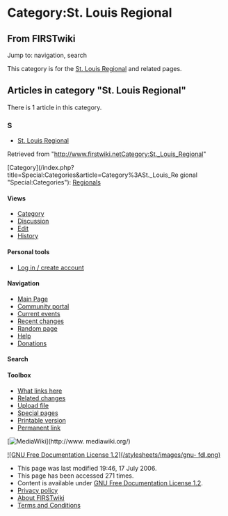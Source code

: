 # Category:St. Louis Regional

## From FIRSTwiki

Jump to: navigation, search

This category is for the [St. Louis Regional](St._Louis_Regional "St. Louis Regional") and related pages.

## Articles in category "St. Louis Regional"

There is 1 article in this category.

### S

- [St. Louis Regional](St._Louis_Regional "St. Louis Regional")

Retrieved from "<http://www.firstwiki.netCategory:St._Louis_Regional>"

[Category](/index.php?title=Special:Categories&article=Category%3ASt._Louis_Re
gional "Special:Categories"): [Regionals](Category:Regionals "Category:Regionals")

#### Views

- [Category](Category:St._Louis_Regional)
- [Discussion](/index.php?title=Category_talk:St._Louis_Regional&action=edit)
- [Edit](/index.php?title=Category:St._Louis_Regional&action=edit)
- [History](/index.php?title=Category:St._Louis_Regional&action=history)

#### Personal tools

- [Log in / create account](/index.php?title=Special:Userlogin&returnto=Category:St._Louis_Regional)

[](Main_Page "Main Page")

#### Navigation

- [Main Page](Main_Page)
- [Community portal](FIRSTwiki:Community_portal)
- [Current events](Current_events)
- [Recent changes](Special:Recentchanges)
- [Random page](Special:Random)
- [Help](Help:Contents)
- [Donations](FIRSTwiki:Site_support)

#### Search

#### Toolbox

- [What links here](Special:Whatlinkshere/Category:St._Louis_Regional)
- [Related changes](Special:Recentchangeslinked/Category:St._Louis_Regional)
- [Upload file](Special:Upload)
- [Special pages](Special:Specialpages)
- [Printable version](/index.php?title=Category:St._Louis_Regional&printable=yes)
- [Permanent link](/index.php?title=Category:St._Louis_Regional&oldid=49010)

[![MediaWiki](/skins/common/images/poweredby_mediawiki_88x31.png)](http://www.
mediawiki.org/)

[![GNU Free Documentation License 1.2](/stylesheets/images/gnu-
fdl.png)](http://www.gnu.org/copyleft/fdl.html)

- This page was last modified 19:46, 17 July 2006.
- This page has been accessed 271 times.
- Content is available under [GNU Free Documentation License 1.2](http://www.gnu.org/copyleft/fdl.html "http://www.gnu.org/copyleft/fdl.html").
- [Privacy policy](FIRSTwiki:Privacy_policy "FIRSTwiki:Privacy policy")
- [About FIRSTwiki](FIRSTwiki:About "FIRSTwiki:About")
- [Terms and Conditions](FIRSTwiki:Terms_and_conditions "FIRSTwiki:Terms and conditions")
